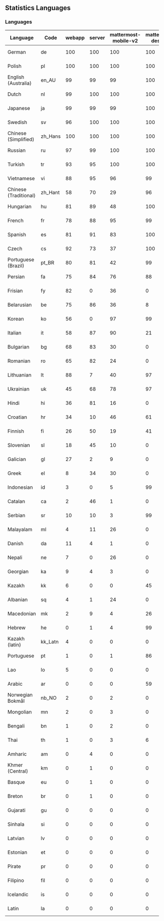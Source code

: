 ## Statistics Languages ##
###  Languages  ###
|Language|Code|webapp|server|mattermost-mobile-v2|mattermost-desktop|playbook-webapp|calls-webapp|Total|Last Modified|
|---|---|---|---|---|---|---|---|---|---|
|German|de| 100| 100| 100| 100| 0| 100| 100|2024-03-06T10:02:51.093659Z|
|Polish|pl| 100| 100| 100| 100| 0| 100| 100|2024-03-08T08:32:42.294051Z|
|English (Australia)|en_AU| 99| 99| 99| 100| 0| 0| 99|2024-03-05T06:30:15.961266Z|
|Dutch|nl| 99| 100| 100| 100| 0| 100| 99|2024-03-05T08:45:37.005150Z|
|Japanese|ja| 99| 99| 99| 100| 0| 97| 99|2024-03-05T06:31:47.337357Z|
|Swedish|sv| 96| 100| 100| 100| 0| 89| 97|2024-03-10T20:03:15.162545Z|
|Chinese (Simplified)|zh_Hans| 100| 100| 100| 100| 0| 100| 95|2024-03-07T12:03:15.199766Z|
|Russian|ru| 97| 99| 100| 100| 0| 68| 95|2024-03-07T12:03:14.788384Z|
|Turkish|tr| 93| 95| 100| 100| 0| 100| 95|2024-03-08T19:33:48.016072Z|
|Vietnamese|vi| 88| 95| 96| 99| 0| 89| 91|2024-03-05T06:34:21.139644Z|
|Chinese (Traditional)|zh_Hant| 58| 70| 29| 96| 0| 15| 87|2024-03-05T06:34:31.619750Z|
|Hungarian|hu| 81| 89| 48| 100| 0| 0| 81|2024-03-05T06:31:26.767179Z|
|French|fr| 78| 88| 95| 99| 0| 52| 80|2024-03-05T06:30:51.251448Z|
|Spanish|es| 81| 91| 83| 100| 0| 25| 79|2024-03-09T02:03:14.760679Z|
|Czech|cs| 92| 73| 37| 100| 0| 97| 77|2024-03-07T11:03:18.592768Z|
|Portuguese (Brazil)|pt_BR| 80| 81| 42| 99| 0| 89| 77|2024-03-05T19:06:11.670998Z|
|Persian|fa| 75| 84| 76| 88| 0| 0| 73|2024-03-05T06:30:36.219257Z|
|Frisian|fy| 82| 0| 36| 0| 0| 0| 72|2024-03-05T06:30:56.501534Z|
|Belarusian|be| 75| 86| 36| 8| 0| 0| 72|2024-03-05T06:29:30.156008Z|
|Korean|ko| 56| 0| 97| 99| 0| 89| 68|2024-03-05T06:32:12.231952Z|
|Italian|it| 58| 87| 90| 21| 0| 21| 67|2024-03-05T06:31:42.188943Z|
|Bulgarian|bg| 68| 83| 30| 0| 0| 0| 66|2024-03-05T06:29:35.203951Z|
|Romanian|ro| 65| 82| 24| 0| 0| 0| 63|2024-03-05T06:33:30.746265Z|
|Lithuanian|lt| 88| 7| 40| 97| 0| 80| 62|2024-03-05T06:32:28.782482Z|
|Ukrainian|uk| 45| 68| 78| 97| 0| 0| 56|2024-03-05T06:34:16.558111Z|
|Hindi|hi| 36| 81| 16| 0| 0| 0| 45|2024-03-05T06:31:16.500127Z|
|Croatian|hr| 34| 10| 46| 61| 0| 97| 36|2024-03-05T06:31:21.662621Z|
|Finnish|fi| 26| 50| 19| 41| 0| 0| 32|2024-03-05T06:30:41.437372Z|
|Slovenian|sl| 18| 45| 10| 0| 0| 0| 22|2024-03-05T06:33:45.788113Z|
|Galician|gl| 27| 2| 9| 0| 0| 0| 17|2024-03-05T06:31:01.879000Z|
|Greek|el| 8| 34| 30| 0| 0| 0| 17|2024-03-05T06:30:10.752020Z|
|Indonesian|id| 3| 0| 5| 99| 0| 0| 14|2024-03-05T06:31:31.653476Z|
|Catalan|ca| 2| 46| 1| 0| 0| 0| 13|2024-03-05T06:29:49.829739Z|
|Serbian|sr| 10| 10| 3| 99| 0| 0| 12|2024-03-05T06:33:55.756774Z|
|Malayalam|ml| 4| 11| 26| 0| 0| 0| 9|2024-03-05T06:32:44.214579Z|
|Danish|da| 11| 4| 1| 0| 0| 0| 8|2024-03-05T06:30:00.666258Z|
|Nepali|ne| 7| 0| 26| 0| 0| 0| 7|2024-03-05T06:32:59.875020Z|
|Georgian|ka| 9| 4| 3| 0| 0| 0| 7|2024-03-05T06:31:52.594425Z|
|Kazakh|kk| 6| 0| 0| 45| 0| 0| 6|2024-03-05T06:32:02.714823Z|
|Albanian|sq| 4| 1| 24| 0| 0| 0| 5|2024-03-05T06:33:50.620969Z|
|Macedonian|mk| 2| 9| 4| 26| 0| 0| 5|2024-03-05T06:32:38.698462Z|
|Hebrew|he| 0| 1| 4| 99| 0| 0| 4|2024-03-05T06:31:12.041144Z|
|Kazakh (latin)|kk_Latn| 4| 0| 0| 0| 0| 0| 4|2024-03-05T06:31:57.114505Z|
|Portuguese|pt| 1| 0| 1| 86| 0| 0| 3|2024-03-05T06:33:25.458178Z|
|Lao|lo| 5| 0| 0| 0| 0| 0| 3|2024-03-05T06:32:23.405591Z|
|Arabic|ar| 0| 0| 0| 59| 0| 0| 2|2024-03-05T06:29:24.889777Z|
|Norwegian Bokmål|nb_NO| 2| 0| 2| 0| 0| 0| 2|2024-03-05T06:32:54.281908Z|
|Mongolian|mn| 2| 0| 3| 0| 0| 0| 2|2024-03-05T06:32:49.531147Z|
|Bengali|bn| 1| 0| 2| 0| 0| 0| 1|2024-03-05T06:29:39.533848Z|
|Thai|th| 1| 0| 3| 6| 0| 0| 1|2024-03-05T06:34:06.361786Z|
|Amharic|am| 0| 4| 0| 0| 0| 0| 1|2024-03-05T06:29:19.692407Z|
|Khmer (Central)|km| 0| 1| 0| 0| 0| 0| 0|2024-03-05T06:32:07.265137Z|
|Basque|eu| 0| 1| 0| 0| 0| 0| 0|2024-03-05T06:30:30.867559Z|
|Breton|br| 0| 1| 0| 0| 0| 0| 0|2024-03-05T06:29:44.875092Z|
|Gujarati|gu| 0| 0| 0| 0| 0| 0| 0|2024-03-05T06:31:06.889732Z|
|Sinhala|si| 0| 0| 0| 0| 0| 0| 0|2024-03-05T06:33:40.878829Z|
|Latvian|lv| 0| 0| 0| 0| 0| 0| 0|2024-03-05T06:32:33.922469Z|
|Estonian|et| 0| 0| 0| 0| 0| 0| 0|2024-03-05T06:30:26.189798Z|
|Pirate|pr| 0| 0| 0| 0| 0| 0| 0|2024-03-05T06:33:15.306349Z|
|Filipino|fil| 0| 0| 0| 0| 0| 0| 0|2024-03-05T06:30:46.532835Z|
|Icelandic|is| 0| 0| 0| 0| 0| 0| 0|2024-03-05T06:31:36.900092Z|
|Latin|la| 0| 0| 0| 0| 0| 0| 0|2024-03-05T06:32:17.454530Z|

